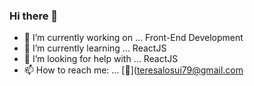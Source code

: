 ### Hi there 👋


- 🔭 I’m currently working on ... Front-End Development
- 🌱 I’m currently learning ... ReactJS
- 🤔 I’m looking for help with ... ReactJS
- 📫 How to reach me: ... [📩](teresalosui79@gmail.com

